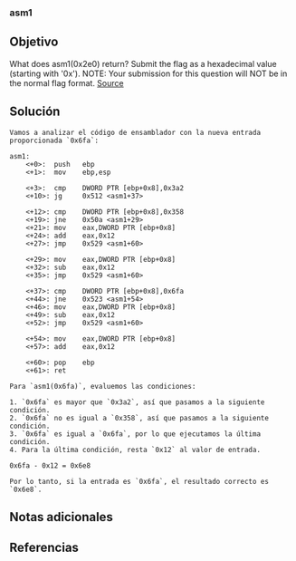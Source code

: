 ### asm1
## Objetivo
What does asm1(0x2e0) return? Submit the flag as a hexadecimal value (starting with '0x'). NOTE: Your submission for this question will NOT be in the normal flag format. [Source](https://jupiter.challenges.picoctf.org/static/f1c2358ff7d1e9386e41552c549cf2f6/test.S)
## Solución 
```shell
Vamos a analizar el código de ensamblador con la nueva entrada proporcionada `0x6fa`:

asm1:
    <+0>:  push   ebp
    <+1>:  mov    ebp,esp

    <+3>:  cmp    DWORD PTR [ebp+0x8],0x3a2
    <+10>: jg     0x512 <asm1+37>

    <+12>: cmp    DWORD PTR [ebp+0x8],0x358
    <+19>: jne    0x50a <asm1+29>
    <+21>: mov    eax,DWORD PTR [ebp+0x8]
    <+24>: add    eax,0x12
    <+27>: jmp    0x529 <asm1+60>

    <+29>: mov    eax,DWORD PTR [ebp+0x8]
    <+32>: sub    eax,0x12
    <+35>: jmp    0x529 <asm1+60>

    <+37>: cmp    DWORD PTR [ebp+0x8],0x6fa
    <+44>: jne    0x523 <asm1+54>
    <+46>: mov    eax,DWORD PTR [ebp+0x8]
    <+49>: sub    eax,0x12
    <+52>: jmp    0x529 <asm1+60>

    <+54>: mov    eax,DWORD PTR [ebp+0x8]
    <+57>: add    eax,0x12

    <+60>: pop    ebp
    <+61>: ret

Para `asm1(0x6fa)`, evaluemos las condiciones:

1. `0x6fa` es mayor que `0x3a2`, así que pasamos a la siguiente condición.
2. `0x6fa` no es igual a `0x358`, así que pasamos a la siguiente condición.
3. `0x6fa` es igual a `0x6fa`, por lo que ejecutamos la última condición.
4. Para la última condición, resta `0x12` al valor de entrada.

0x6fa - 0x12 = 0x6e8

Por lo tanto, si la entrada es `0x6fa`, el resultado correcto es `0x6e8`.
```
## Notas adicionales

## Referencias